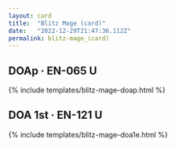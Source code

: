 ```yaml
---
layout: card
title:  "Blitz Mage (card)"
date:   "2022-12-29T21:47:36.112Z"
permalink: blitz-mage_(card)
---
```


## DOAp &middot; EN-065 U

{% include templates/blitz-mage-doap.html %}


## DOA 1st &middot; EN-121 U

{% include templates/blitz-mage-doa1e.html %}
